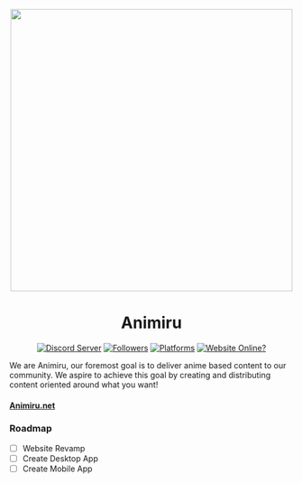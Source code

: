 <p align="center">
  <img width="500" src="https://animiru.dev/neko.png"/>
  <h1 align="center">Animiru</h1>
  <p align="center">
    <a href="https://discord.com/invite/Vgyh3yv"><img src="https://img.shields.io/discord/752577425811964018?color=7289da&logo=discord&logoColor=white&style=for-the-badge" alt="Discord Server"/></a>
    <a href="https://github.com/Animiru/Animiru"><img src="https://img.shields.io/badge/dynamic/json?color=ff69b4&label=Followers&query=%24.followers&url=https%3A%2F%2Fapi.github.com%2Forgs%2FAnimiru?logo=github&style=for-the-badge" alt="Followers"/></a>
       <a href="https://github.com/Animiru/Animiru"><img src="https://img.shields.io/badge/Platforms-IOS%20%2F%20Android%20%2F%20Windows-blue?style=for-the-badge" alt="Platforms"/></a>
   <a href="https://animiru.net"><img src="https://img.shields.io/website?down_message=Offline&style=for-the-badge&up_message=Online&url=https%3A%2F%2Fanimiru.net" alt="Website Online?"/></a>
  </p>
  <p>We are Animiru, our foremost goal is to deliver anime based content to our community. We aspire to achieve this goal by creating and distributing content oriented around what you want!</p>
  <h4><a href="https://animiru.net">Animiru.net</a></h4>
</p>

### Roadmap
- [ ] Website Revamp
- [ ] Create Desktop App
- [ ] Create Mobile App
